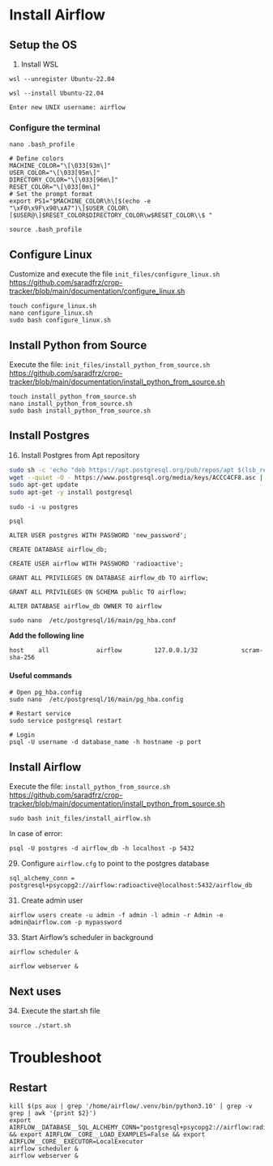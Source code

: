 # Install Airflow

## Setup the OS

1. Install WSL <br>
```
wsl --unregister Ubuntu-22.04
```
```
wsl --install Ubuntu-22.04
```
```
Enter new UNIX username: airflow
```

### Configure the terminal
```
nano .bash_profile
```
```
# Define colors
MACHINE_COLOR="\[\033[93m\]"
USER_COLOR="\[\033[95m\]"
DIRECTORY_COLOR="\[\033[96m\]"
RESET_COLOR="\[\033[0m\]"
# Set the prompt format
export PS1="$MACHINE_COLOR\h\[$(echo -e "\xF0\x9F\x90\xA7")\]$USER_COLOR\[$USER@\]$RESET_COLOR$DIRECTORY_COLOR\w$RESET_COLOR\\$ "
```
```
source .bash_profile
```

## Configure Linux 
Customize and execute the file `init_files/configure_linux.sh` <br>
https://github.com/saradfrz/crop-tracker/blob/main/documentation/configure_linux.sh <br>
```
touch configure_linux.sh
nano configure_linux.sh
sudo bash configure_linux.sh
```

## Install Python from Source
Execute the file: `init_files/install_python_from_source.sh` <br>
https://github.com/saradfrz/crop-tracker/blob/main/documentation/install_python_from_source.sh <br>
```
touch install_python_from_source.sh
nano install_python_from_source.sh
sudo bash install_python_from_source.sh
```

## Install Postgres
16. Install Postgres from Apt repository<br>
```bash 
sudo sh -c 'echo "deb https://apt.postgresql.org/pub/repos/apt $(lsb_release -cs)-pgdg main" > /etc/apt/sources.list.d/pgdg.list'
wget --quiet -O - https://www.postgresql.org/media/keys/ACCC4CF8.asc | sudo apt-key add -
sudo apt-get update
sudo apt-get -y install postgresql
```

```
sudo -i -u postgres
```
```
psql
```
```
ALTER USER postgres WITH PASSWORD 'new_password';
```
```
CREATE DATABASE airflow_db;
```
```
CREATE USER airflow WITH PASSWORD 'radioactive';
```
```
GRANT ALL PRIVILEGES ON DATABASE airflow_db TO airflow;
```
```
GRANT ALL PRIVILEGES ON SCHEMA public TO airflow;
```
```
ALTER DATABASE airflow_db OWNER TO airflow
```
```
sudo nano  /etc/postgresql/16/main/pg_hba.conf
```
**Add the following line** <br>
```
host    all             airflow         127.0.0.1/32            scram-sha-256
```
#### Useful commands <br>
```
# Open pg_hba.config
sudo nano  /etc/postgresql/16/main/pg_hba.config
```
```
# Restart service
sudo service postgresql restart
```
```
# Login
psql -U username -d database_name -h hostname -p port
```

## Install Airflow

Execute the file: `install_python_from_source.sh` <br>
https://github.com/saradfrz/crop-tracker/blob/main/documentation/install_python_from_source.sh <br>
```
sudo bash init_files/install_airflow.sh
```

In case of error:
```
psql -U postgres -d airflow_db -h localhost -p 5432
```

29. Configure `airflow.cfg` to point to the postgres database <br>
```
sql_alchemy_conn = postgresql+psycopg2://airflow:radioactive@localhost:5432/airflow_db
```

31. Create admin user <br>
```
airflow users create -u admin -f admin -l admin -r Admin -e admin@airflow.com -p mypassword
```

33. Start Airflow’s scheduler in background <br>
```
airflow scheduler &
```
```
airflow webserver &
```

## Next uses

34. Execute the start.sh file
```
source ./start.sh
```

# Troubleshoot <br>

## Restart
```
kill $(ps aux | grep '/home/airflow/.venv/bin/python3.10' | grep -v grep | awk '{print $2}')
export AIRFLOW__DATABASE__SQL_ALCHEMY_CONN="postgresql+psycopg2://airflow:radioactive@localhost:5432/airflow_db" && export AIRFLOW__CORE__LOAD_EXAMPLES=False && export AIRFLOW__CORE__EXECUTOR=LocalExecutor
airflow scheduler &
airflow webserver &
```
